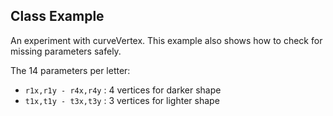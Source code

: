 ## Class Example

An experiment with curveVertex. This example also shows
how to check for missing parameters safely.

The 14 parameters per letter:
  * `r1x,r1y - r4x,r4y` : 4 vertices for darker shape
  * `t1x,t1y - t3x,t3y` : 3 vertices for lighter shape

